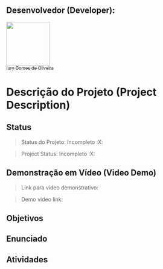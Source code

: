 <p align="center">
  <img src="">
</p>

## Desenvolvedor (Developer):

[<img src="https://avatars3.githubusercontent.com/u/30157522?s=460&u=30d3397df3e4655b6fa8047ac27052569cf7db78&v=4" width=115><br><sub>Iury Gomes de Oliveira</sub>](https://github.com/iurygdeoliveira)

# Descrição do Projeto (Project Description)

## Status

> Status do Projeto: Incompleto :X:

> Project Status: Incompleto :X:

## Demonstração em Vídeo (Video Demo)

> Link para vídeo demonstrativo:

> Demo video link:

## Objetivos

## Enunciado

## Atividades
